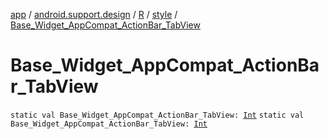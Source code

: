 [app](../../../index.md) / [android.support.design](../../index.md) / [R](../index.md) / [style](index.md) / [Base_Widget_AppCompat_ActionBar_TabView](.)

# Base_Widget_AppCompat_ActionBar_TabView

`static val Base_Widget_AppCompat_ActionBar_TabView: `[`Int`](https://kotlinlang.org/api/latest/jvm/stdlib/kotlin/-int/index.html)
`static val Base_Widget_AppCompat_ActionBar_TabView: `[`Int`](https://kotlinlang.org/api/latest/jvm/stdlib/kotlin/-int/index.html)